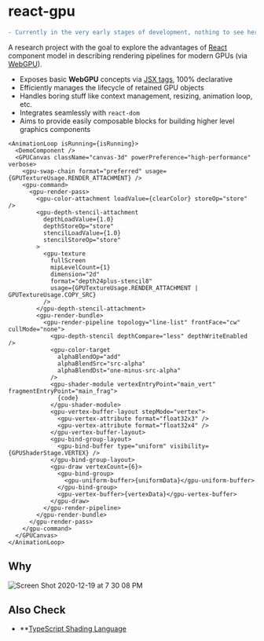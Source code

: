 # react-gpu

```diff
- Currently in the very early stages of development, nothing to see here basically :) Subscribe!
```

A research project with the goal to explore the advantages of [React](https://reactjs.org/) component
model in describing rendering pipelines for modern GPUs (via [WebGPU](https://gpuweb.github.io/gpuweb/)).

- Exposes basic **WebGPU** concepts via [JSX tags](https://reactjs.org/docs/introducing-jsx.html), 100% declarative
- Efficiently manages the lifecycle of retained GPU objects
- Handles boring stuff like context management, resizing, animation loop, etc.
- Integrates seamlessly with `react-dom`
- Aims to provide easily composable blocks for building higher level graphics components

```tsx
<AnimationLoop isRunning={isRunning}>
  <DemoComponent />
  <GPUCanvas className="canvas-3d" powerPreference="high-performance" verbose>
    <gpu-swap-chain format="preferred" usage={GPUTextureUsage.RENDER_ATTACHMENT} />
    <gpu-command>
      <gpu-render-pass>
        <gpu-color-attachment loadValue={clearColor} storeOp="store" />
        <gpu-depth-stencil-attachment
          depthLoadValue={1.0}
          depthStoreOp="store"
          stencilLoadValue={1.0}
          stencilStoreOp="store"
        >
          <gpu-texture
            fullScreen
            mipLevelCount={1}
            dimension="2d"
            format="depth24plus-stencil8"
            usage={GPUTextureUsage.RENDER_ATTACHMENT | GPUTextureUsage.COPY_SRC}
          />
        </gpu-depth-stencil-attachment>
        <gpu-render-bundle>
          <gpu-render-pipeline topology="line-list" frontFace="cw" cullMode="none">
            <gpu-depth-stencil depthCompare="less" depthWriteEnabled />
            <gpu-color-target
              alphaBlendOp="add"
              alphaBlendSrc="src-alpha"
              alphaBlendDst="one-minus-src-alpha"
            />
            <gpu-shader-module vertexEntryPoint="main_vert" fragmentEntryPoint="main_frag">
              {code}
            </gpu-shader-module>
            <gpu-vertex-buffer-layout stepMode="vertex">
              <gpu-vertex-attribute format="float32x3" />
              <gpu-vertex-attribute format="float32x4" />
            </gpu-vertex-buffer-layout>
            <gpu-bind-group-layout>
              <gpu-bind-buffer type="uniform" visibility={GPUShaderStage.VERTEX} />
            </gpu-bind-group-layout>
            <gpu-draw vertexCount={6}>
              <gpu-bind-group>
                <gpu-uniform-buffer>{uniformData}</gpu-uniform-buffer>
              </gpu-bind-group>
              <gpu-vertex-buffer>{vertexData}</gpu-vertex-buffer>
            </gpu-draw>
          </gpu-render-pipeline>
        </gpu-render-bundle>
      </gpu-render-pass>
    </gpu-command>
  </GPUCanvas>
</AnimationLoop>
```

## Why

![Screen Shot 2020-12-19 at 7 30 08 PM](https://user-images.githubusercontent.com/1707/102694248-d12a3600-4230-11eb-9223-89e9dcc1e596.jpg)

## Also Check

- **[TypeScript Shading Language](https://github.com/xpl/tssl)
